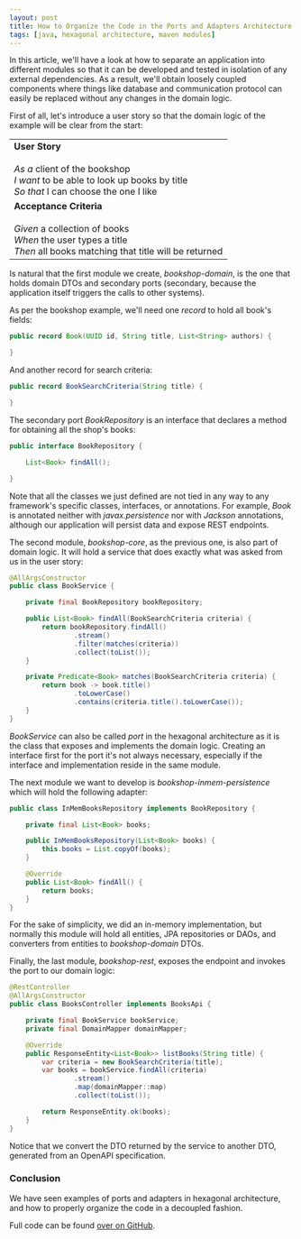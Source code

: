 ```yaml
---
layout: post
title: How to Organize the Code in the Ports and Adapters Architecture
tags: [java, hexagonal architecture, maven modules]
---
```


In this article, we'll have a look at how to separate an application into different modules so that it can be developed and tested in isolation of any external dependencies. As a result, we'll obtain loosely coupled components where things like database and communication protocol can easily be replaced without any changes in the domain logic.

First of all, let's introduce a user story so that the domain logic of the example will be clear from the start:

<table>
    <tbody>
        <tr>
            <td>
                <b>User Story</b>
                <br><br>
                <i>As a</i> client of the bookshop
                <br>
                <i>I want</i> to be able to look up books by title
                <br>
                <i>So that</i> I can choose the one I like
            </td>
        </tr>
        <tr>
            <td>
                <b>Acceptance Criteria</b>
                <br><br>
                <i>Given</i> a collection of books
                <br>
                <i>When</i> the user types a title
                <br>
                <i>Then</i> all books matching that title will be returned
            </td>
        </tr>
    </tbody>
</table>

Is natural that the first module we create, _bookshop-domain_, is the one that holds domain DTOs and secondary ports (secondary, because the application itself triggers the calls to other systems). 

As per the bookshop example, we'll need one _record_ to hold all book's fields:

```java
public record Book(UUID id, String title, List<String> authors) {

}
```
 And another record for search criteria:
```java
public record BookSearchCriteria(String title) {

}
```
The secondary port _BookRepository_ is an interface that declares a method for obtaining all the shop's books:

```java
public interface BookRepository {

    List<Book> findAll();

}
```
Note that all the classes we just defined are not tied in any way to any framework's specific classes, interfaces, or annotations. For example, _Book_ is annotated neither with _javax.persistence_ nor with _Jackson_ annotations, although our application will persist data and expose REST endpoints.

The second module, _bookshop-core_, as the previous one, is also part of domain logic. It will hold a service that does exactly what was asked from us in the user story:

```java
@AllArgsConstructor
public class BookService {

    private final BookRepository bookRepository;

    public List<Book> findAll(BookSearchCriteria criteria) {
        return bookRepository.findAll()
                .stream()
                .filter(matches(criteria))
                .collect(toList());
    }

    private Predicate<Book> matches(BookSearchCriteria criteria) {
        return book -> book.title()
                .toLowerCase()
                .contains(criteria.title().toLowerCase());
    }
}
```
_BookService_ can also be called _port_ in the hexagonal architecture as it is the class that exposes and implements the domain logic. Creating an interface first for the port it's not always necessary, especially if the interface and implementation reside in the same module.

The next module we want to develop is _bookshop-inmem-persistence_ which will hold the following adapter:
```java
public class InMemBooksRepository implements BookRepository {

    private final List<Book> books;

    public InMemBooksRepository(List<Book> books) {
        this.books = List.copyOf(books);
    }

    @Override
    public List<Book> findAll() {
        return books;
    }
}
```
For the sake of simplicity, we did an in-memory implementation, but normally this module will hold all entities, JPA repositories or DAOs, and converters from entities to _bookshop-domain_ DTOs.

Finally, the last module, _bookshop-rest_, exposes the endpoint and invokes the port to our domain logic:

```java
@RestController
@AllArgsConstructor
public class BooksController implements BooksApi {

    private final BookService bookService;
    private final DomainMapper domainMapper;

    @Override
    public ResponseEntity<List<Book>> listBooks(String title) {
        var criteria = new BookSearchCriteria(title);
        var books = bookService.findAll(criteria)
                .stream()
                .map(domainMapper::map)
                .collect(toList());

        return ResponseEntity.ok(books);
    }
}
```

Notice that we convert the DTO returned by the service to another DTO, generated from an OpenAPI specification.

### Conclusion

We have seen examples of ports and adapters in hexagonal architecture, and how to properly organize the code in a decoupled fashion.

Full code can be found [over on GitHub](https://github.com/apulbere/bookshop).